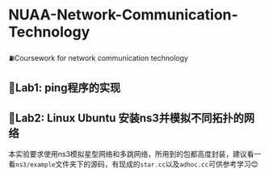 # NUAA-Network-Communication-Technology  

⛽️Coursework for network communication technology

## 🧪Lab1: ping程序的实现 
## 🔌Lab2: Linux Ubuntu 安装ns3并模拟不同拓扑的网络
本实验要求使用ns3模拟星型网络和多跳网络，所用到的包都高度封装，建议看一看`ns3/example`文件夹下的源码，有现成的`star.cc`以及`adhoc.cc`可供参考学习😊

